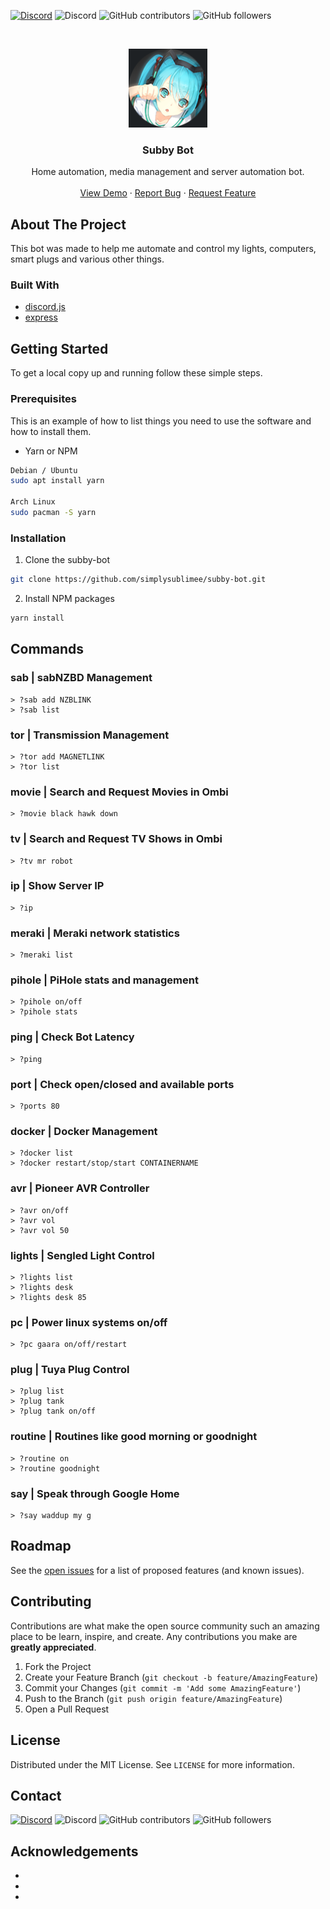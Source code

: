 [![Discord](https://img.shields.io/badge/Discord-Invite-7289DA.svg?style=for-the-badge&logo=appveyor)](https://discord.gg/xhnkTUH) ![Discord](https://img.shields.io/discord/302306803880820736?style=for-the-badge) ![GitHub contributors](https://img.shields.io/github/contributors/simplysublimee/subby-bot?style=for-the-badge) ![GitHub followers](https://img.shields.io/github/followers/simplysublimee?style=for-the-badge)

<!-- PROJECT LOGO -->
<br />
<p align="center">
  <a href="https://github.com/simplysublimee/subby-bot">
    <img src="data/images/logo.png" alt="Logo" width="126" height="126">
  </a>

**<h3 align="center">Subby Bot</h3>**

  <p align="center">
    Home automation, media management and server automation bot.
    <br />
    <br />
    <a href="https://github.com/simplysublimee/subby-bot">View Demo</a>
    ·
    <a href="https://github.com/simplysublimee/subby-bot/issues">Report Bug</a>
    ·
    <a href="https://github.com/simplysublimee/subby-bot/issues">Request Feature</a>
  </p>
</p>

<!-- ABOUT THE PROJECT -->

## **About The Project**

This bot was made to help me automate and control my lights, computers, smart plugs and various other things.

### **Built With**

- [discord.js]()
- [express]()

<!-- GETTING STARTED -->

## **Getting Started**

To get a local copy up and running follow these simple steps.

### **Prerequisites**

This is an example of how to list things you need to use the software and how to
install them.

- Yarn or NPM

```sh
Debian / Ubuntu
sudo apt install yarn

Arch Linux
sudo pacman -S yarn
```

### **Installation**

1. Clone the subby-bot

```sh
git clone https://github.com/simplysublimee/subby-bot.git
```

2. Install NPM packages

```sh
yarn install
```

<!-- USAGE EXAMPLES -->

## **Commands**

### **sab** | sabNZBD Management

```
> ?sab add NZBLINK
> ?sab list
```

### **tor** | Transmission Management

```
> ?tor add MAGNETLINK
> ?tor list
```

### ​**movie** | Search and Request Movies in Ombi

```
> ?movie black hawk down
```

### **tv** | Search and Request TV Shows in Ombi

```
> ?tv mr robot
```

### **ip** | Show Server IP

```
> ?ip
```

### **meraki** | Meraki network statistics

```
> ?meraki list
```

### **pihole** | PiHole stats and management

```
> ?pihole on/off
> ?pihole stats
```

### **ping** | Check Bot Latency

```
> ?ping
```

### **port** | Check open/closed and available ports

```
> ?ports 80
```

### **docker** | Docker Management

```
> ?docker list
> ?docker restart/stop/start CONTAINERNAME
```

### **avr** | Pioneer AVR Controller

```
> ?avr on/off
> ?avr vol
> ?avr vol 50
```

### **lights** | Sengled Light Control

```
> ?lights list
> ?lights desk
> ?lights desk 85
```

### **pc** | Power linux systems on/off

```
> ?pc gaara on/off/restart
```

### **plug** | Tuya Plug Control

```
> ?plug list
> ?plug tank
> ?plug tank on/off
```

### **routine** | Routines like good morning or goodnight

```
> ?routine on
> ?routine goodnight
```

### **say** | Speak through Google Home

```
> ?say waddup my g
```

## **Roadmap**

See the [open issues](https://github.com/simplysublimee/subby-bot/issues) for a
list of proposed features (and known issues).

<!-- CONTRIBUTING -->

## **Contributing**

Contributions are what make the open source community such an amazing place to
be learn, inspire, and create. Any contributions you make are **greatly
appreciated**.

1. Fork the Project
2. Create your Feature Branch (`git checkout -b feature/AmazingFeature`)
3. Commit your Changes (`git commit -m 'Add some AmazingFeature'`)
4. Push to the Branch (`git push origin feature/AmazingFeature`)
5. Open a Pull Request

<!-- LICENSE -->

## **License**

Distributed under the MIT License. See `LICENSE` for more information.

<!-- CONTACT -->

## **Contact**

[![Discord](https://img.shields.io/badge/Discord-Invite-7289DA.svg?style=for-the-badge&logo=appveyor)](https://discord.gg/xhnkTUH) ![Discord](https://img.shields.io/discord/302306803880820736?style=for-the-badge) ![GitHub contributors](https://img.shields.io/github/contributors/simplysublimee/subbyBot?style=for-the-badge) ![GitHub followers](https://img.shields.io/github/followers/simplysublimee?style=for-the-badge)

<!-- ACKNOWLEDGEMENTS -->

## **Acknowledgements**

- []()
- []()
- []()

<!-- MARKDOWN LINKS & IMAGES -->
